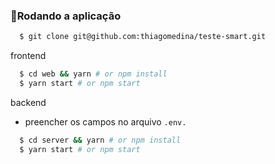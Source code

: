 ### 📝Rodando a aplicação

```sh
  $ git clone git@github.com:thiagomedina/teste-smart.git
```
frontend

```sh
  $ cd web && yarn # or npm install
  $ yarn start # or npm start
```

backend

 - preencher os  campos no arquivo `.env.`

```sh
  $ cd server && yarn # or npm install
  $ yarn start # or npm start
```